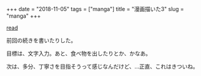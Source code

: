 +++
date = "2018-11-05"
tags = ["manga"]
title = "漫画描いた3"
slug = "manga"
+++

[read](https://syui.gitlab.io/manga-kumo/post/003.html)

前回の続きを書いたりした。

目標は、文字入力。あと、食べ物を出したりとか、かなあ。

次は、多分、丁寧さを目指そうって感じなんだけど、...正直、これはきついね。

